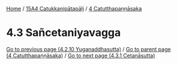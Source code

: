 
[Home](/) / [15A4 Catukkanipātapāḷi](../../15A4.md) / [4 Catutthapaṇṇāsaka](../4.md)

# 4.3 Sañcetaniyavagga


[Go to previous page (4.2.10 Yuganaddhasutta)](4.2/4.2.10.md) / [Go to parent page (4 Catutthapaṇṇāsaka)](../4.md) / [Go to next page (4.3.1 Cetanāsutta)](4.3/4.3.1.md)


